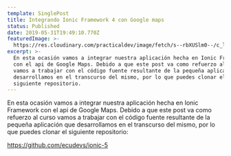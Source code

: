 ```yaml
---
template: SinglePost
title: Integrando Ionic Framework 4 con Google maps
status: Published
date: 2019-05-31T19:49:10.770Z
featuredImage: >-
  https://res.cloudinary.com/practicaldev/image/fetch/s--rbXUSlm0--/c_limit%2Cf_auto%2Cfl_progressive%2Cq_auto%2Cw_880/https://thepracticaldev.s3.amazonaws.com/i/o0pw2wgg9e5xmvjlau10.PNG
excerpt: >-
  En esta ocasión vamos a integrar nuestra aplicación hecha en Ionic Framework
  con el api de Google Maps. Debido a que este post va como refuerzo al curso
  vamos a trabajar con el código fuente resultante de la pequeña aplicación que
  desarrollamos en el transcurso del mismo, por lo que puedes clonar el
  siguiente repositorio.
---
```

En esta ocasión vamos a integrar nuestra aplicación hecha en Ionic Framework con el api de Google Maps. Debido a que este post va como refuerzo al curso vamos a trabajar con el código fuente resultante de la pequeña aplicación que desarrollamos en el transcurso del mismo, por lo que puedes clonar el siguiente repositorio:



https://github.com/ecudevs/ionic-5
